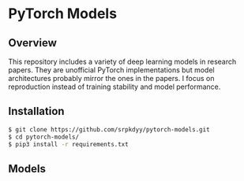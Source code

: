 # PyTorch Models
## Overview
This repository includes a variety of deep learning models in research papers.
They are unofficial PyTorch implementations but model architectures probably mirror the ones in the papers.
I focus on reproduction instead of training stability and model performance.

## Installation
```bash
$ git clone https://github.com/srpkdyy/pytorch-models.git
$ cd pytorch-models/
$ pip3 install -r requirements.txt
```

## Models

